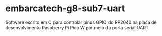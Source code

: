 # embarcatech-g8-sub7-uart
Software escrito em C para controlar pinos GPIO do RP2040 na placa de desenvolvimento Raspberry Pi Pico W por meio da porta serial UART.
